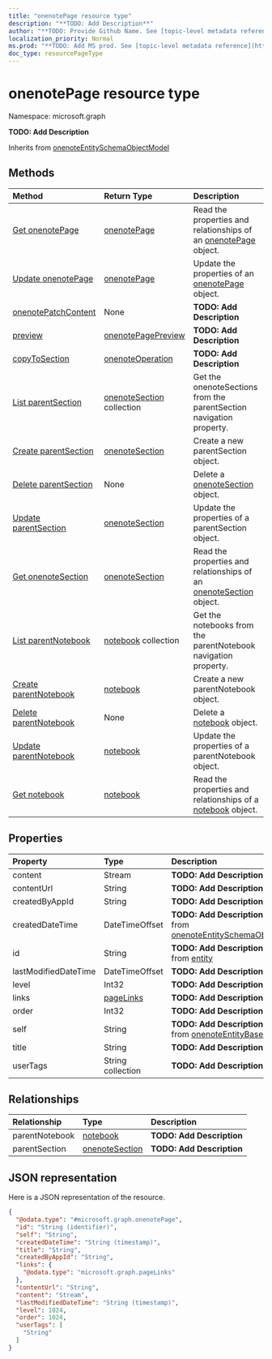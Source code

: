 ```yaml
---
title: "onenotePage resource type"
description: "**TODO: Add Description**"
author: "**TODO: Provide Github Name. See [topic-level metadata reference](https://msgo.azurewebsites.net/add/document/guidelines/metadata.html#topic-level-metadata)**"
localization_priority: Normal
ms.prod: "**TODO: Add MS prod. See [topic-level metadata reference](https://msgo.azurewebsites.net/add/document/guidelines/metadata.html#topic-level-metadata)**"
doc_type: resourcePageType
---
```


# onenotePage resource type


Namespace: microsoft.graph

**TODO: Add Description**


Inherits from [onenoteEntitySchemaObjectModel](../resources/onenoteentityschemaobjectmodel.md)

## Methods
|Method|Return Type|Description|
|:---|:---|:---|
|[Get onenotePage](../api/onenotepage-get.md)|[onenotePage](../resources/onenotepage.md)|Read the properties and relationships of an [onenotePage](../resources/onenotepage.md) object.|
|[Update onenotePage](../api/onenotepage-update.md)|[onenotePage](../resources/onenotepage.md)|Update the properties of an [onenotePage](../resources/onenotepage.md) object.|
|[onenotePatchContent](../api/onenotepage-onenotepatchcontent.md)|None|**TODO: Add Description**|
|[preview](../api/onenotepage-preview.md)|[onenotePagePreview](../resources/onenotepagepreview.md)|**TODO: Add Description**|
|[copyToSection](../api/onenotepage-copytosection.md)|[onenoteOperation](../resources/onenoteoperation.md)|**TODO: Add Description**|
|[List parentSection](../api/onenotepage-list-parentsection.md)|[onenoteSection](../resources/onenotesection.md) collection|Get the onenoteSections from the parentSection navigation property.|
|[Create parentSection](../api/onenotepage-post-parentsection.md)|[onenoteSection](../resources/onenotesection.md)|Create a new parentSection object.|
|[Delete parentSection](../api/onenotepage-delete-parentsection.md)|None|Delete a [onenoteSection](../resources/onenotesection.md) object.|
|[Update parentSection](../api/onenotepage-update-parentsection.md)|[onenoteSection](../resources/onenotesection.md)|Update the properties of a parentSection object.|
|[Get onenoteSection](../api/onenotesection-get.md)|[onenoteSection](../resources/onenotesection.md)|Read the properties and relationships of an [onenoteSection](../resources/onenotesection.md) object.|
|[List parentNotebook](../api/onenotepage-list-parentnotebook.md)|[notebook](../resources/notebook.md) collection|Get the notebooks from the parentNotebook navigation property.|
|[Create parentNotebook](../api/onenotepage-post-parentnotebook.md)|[notebook](../resources/notebook.md)|Create a new parentNotebook object.|
|[Delete parentNotebook](../api/onenotepage-delete-parentnotebook.md)|None|Delete a [notebook](../resources/notebook.md) object.|
|[Update parentNotebook](../api/onenotepage-update-parentnotebook.md)|[notebook](../resources/notebook.md)|Update the properties of a parentNotebook object.|
|[Get notebook](../api/notebook-get.md)|[notebook](../resources/notebook.md)|Read the properties and relationships of a [notebook](../resources/notebook.md) object.|

## Properties
|Property|Type|Description|
|:---|:---|:---|
|content|Stream|**TODO: Add Description**|
|contentUrl|String|**TODO: Add Description**|
|createdByAppId|String|**TODO: Add Description**|
|createdDateTime|DateTimeOffset|**TODO: Add Description** Inherited from [onenoteEntitySchemaObjectModel](../resources/onenoteentityschemaobjectmodel.md)|
|id|String|**TODO: Add Description** Inherited from [entity](../resources/entity.md)|
|lastModifiedDateTime|DateTimeOffset|**TODO: Add Description**|
|level|Int32|**TODO: Add Description**|
|links|[pageLinks](../resources/pagelinks.md)|**TODO: Add Description**|
|order|Int32|**TODO: Add Description**|
|self|String|**TODO: Add Description** Inherited from [onenoteEntityBaseModel](../resources/onenoteentitybasemodel.md)|
|title|String|**TODO: Add Description**|
|userTags|String collection|**TODO: Add Description**|

## Relationships
|Relationship|Type|Description|
|:---|:---|:---|
|parentNotebook|[notebook](../resources/notebook.md)|**TODO: Add Description**|
|parentSection|[onenoteSection](../resources/onenotesection.md)|**TODO: Add Description**|

## JSON representation
Here is a JSON representation of the resource.
<!-- {
  "blockType": "resource",
  "keyProperty": "id",
  "@odata.type": "microsoft.graph.onenotePage",
  "baseType": "microsoft.graph.onenoteEntitySchemaObjectModel",
  "openType": false
}
-->
``` json
{
  "@odata.type": "#microsoft.graph.onenotePage",
  "id": "String (identifier)",
  "self": "String",
  "createdDateTime": "String (timestamp)",
  "title": "String",
  "createdByAppId": "String",
  "links": {
    "@odata.type": "microsoft.graph.pageLinks"
  },
  "contentUrl": "String",
  "content": "Stream",
  "lastModifiedDateTime": "String (timestamp)",
  "level": 1024,
  "order": 1024,
  "userTags": [
    "String"
  ]
}
```

